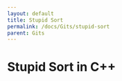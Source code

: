 ```yaml
---
layout: default
title: Stupid Sort
permalink: /docs/Gits/stupid-sort
parent: Gits
---
```


# Stupid Sort in C++

<script src="https://gist.github.com/aleff-github/4d67047f0229d65d081cd2ccdb0ccb82.js"></script>